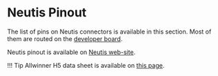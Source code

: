 # Neutis Pinout

The list of pins on Neutis connectors is available in this section.
Most of them are routed on the [developer board](devboard.md).

Neutis pinout is available on [Neutis web-site](https://neutis.io).


!!! Tip
    Allwinner H5 data sheet is available on [this page](../hardware-integration/allwinner.md).
